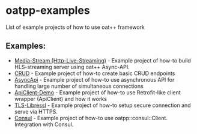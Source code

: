 # oatpp-examples
List of example projects of how to use oat++ framework

## Examples:

- [Media-Stream (Http-Live-Streaming)](https://github.com/oatpp/oatpp-examples/tree/master/Media-Stream) - Example project of how-to build HLS-streaming server using oat++ Async-API.
- [CRUD](https://github.com/oatpp/oatpp-examples/tree/master/crud) - Example project of how-to create basic CRUD endpoints
- [AsyncApi](https://github.com/oatpp/oatpp-examples/tree/master/AsyncApi) - Example project of how-to use asynchronous API for handling large number of simultaneous connections
- [ApiClient-Demo](https://github.com/oatpp/oatpp-examples/tree/master/ApiClient-Demo) - Example project of how-to use Retrofit-like client wrapper (ApiClient) and how it works
- [TLS-Libressl](https://github.com/oatpp/oatpp-examples/tree/master/tls-libressl) - Example project of how-to setup secure connection and serve via HTTPS.
- [Consul](https://github.com/oatpp/oatpp-examples/tree/master/consul) - Example project of how-to use oatpp::consul::Client. Integration with Consul.
